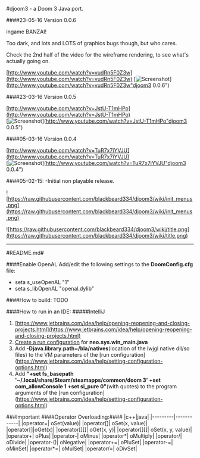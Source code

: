 #djoom3 - a Doom 3 Java port.


####23-05-16
Version 0.0.6

ingame BANZAI!

Too dark, and lots and LOTS of graphics bugs though, but who cares.

Check the 2nd half of the video for the wireframe rendering, to see what's actually going on.

[http://www.youtube.com/watch?v=vudRn5F0Z3w](http://www.youtube.com/watch?v=vudRn5F0Z3w)
[![Screenshot](http://img.youtube.com/vi/vudRn5F0Z3w/0.jpg)](http://www.youtube.com/watch?v=vudRn5F0Z3w"djoom3 0.0.6")


####23-03-16
Version 0.0.5

[http://www.youtube.com/watch?v=JstU-T1mHPo](http://www.youtube.com/watch?v=JstU-T1mHPo)  
[![Screenshot](http://img.youtube.com/vi/JstU-T1mHPo/0.jpg)](http://www.youtube.com/watch?v=JstU-T1mHPo"djoom3 0.0.5")


####05-03-16
Version 0.0.4

[http://www.youtube.com/watch?v=TuR7x7iYVJU](http://www.youtube.com/watch?v=TuR7x7iYVJU)  
[![Screenshot](http://img.youtube.com/vi/TuR7x7iYVJU/0.jpg)](http://www.youtube.com/watch?v=TuR7x7iYVJU"djoom3 0.0.4")




####05-02-15:
-Initial non playable release.

![https://raw.githubusercontent.com/blackbeard334/djoom3/wiki/init_menus.png](https://raw.githubusercontent.com/blackbeard334/djoom3/wiki/init_menus.png)

![https://raw.githubusercontent.com/blackbeard334/djoom3/wiki/title.png](https://raw.githubusercontent.com/blackbeard334/djoom3/wiki/title.png)




----------

#README.md#

####Enable OpenAL
Add/edit the following settings to the **DoomConfig.cfg** file:

- seta s_useOpenAL "1"
- seta s_libOpenAL "openal.dylib"

####How to build:
TODO

####How to run in an IDE:
#####IntelliJ
1. [https://www.jetbrains.com/idea/help/opening-reopening-and-closing-projects.html](https://www.jetbrains.com/idea/help/opening-reopening-and-closing-projects.html)
2. [Create a run configuration](https://www.jetbrains.com/idea/help/creating-and-editing-run-debug-configurations.html) for **neo.sys.win_main.java** 
3. Add **-Djava.library.path=/bla/natives**(location of the lwjgl native dll/so files) to the VM parameters of the [run configuration] (https://www.jetbrains.com/idea/help/setting-configuration-options.html)
4. Add **"+set fs_basepath '~/.local/share/Steam/steamapps/common/doom 3' +set com_allowConsole 1 +set si_pure 0"**(with quotes) to the program arguments of the [run configuration] (https://www.jetbrains.com/idea/help/setting-configuration-options.html)

###Important
####Operator Overloading:####
|c++|java|
|---------|------------|
|operator=| oSet(value)|
|operator[]| oSet(x, value)|
|operator[]|oGet(x)|
|operator[][]| oGet(x, y)|
|operator[][]| oSet(x, y, value)|
|operator+| oPlus|
|operator-| oMinus|
|operator*| oMultiply|
|operator/| oDivide|
|operator-()| oNegative|
|operator+=| oPluSet|
|operator-=| oMinSet|
|operator*=| oMulSet|
|operator/=| oDivSet|

